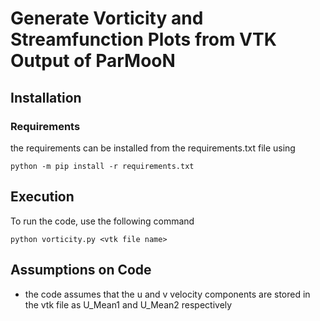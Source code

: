# Generate Vorticity and Streamfunction Plots from VTK Output of ParMooN


## Installation

### Requirements
 the requirements can be installed from the requirements.txt file using 

 ```
 python -m pip install -r requirements.txt
 ```

 ## Execution

 To run the code, use the following command

 ```
python vorticity.py <vtk file name>
```
 ## Assumptions on Code

 * the code assumes that the u and v velocity components are stored in the vtk file as U_Mean1 and U_Mean2 respectively
